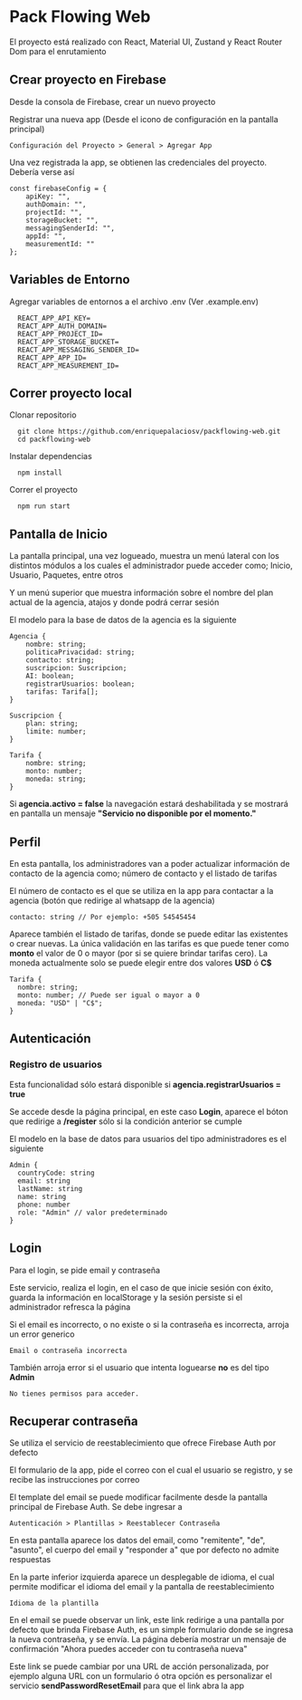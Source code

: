 # Pack Flowing Web

El proyecto está realizado con React, Material UI, Zustand y React Router Dom para el enrutamiento

## Crear proyecto en Firebase

Desde la consola de Firebase, crear un nuevo proyecto

Registrar una nueva app (Desde el icono de configuración en la pantalla principal)

```
Configuración del Proyecto > General > Agregar App
```

Una vez registrada la app, se obtienen las credenciales del proyecto. Debería verse así

```
const firebaseConfig = {
    apiKey: "",
    authDomain: "",
    projectId: "",
    storageBucket: "",
    messagingSenderId: "",
    appId: "",
    measurementId: ""
};
```

## Variables de Entorno

Agregar variables de entornos a el archivo .env (Ver .example.env)

```
  REACT_APP_API_KEY=
  REACT_APP_AUTH_DOMAIN=
  REACT_APP_PROJECT_ID=
  REACT_APP_STORAGE_BUCKET=
  REACT_APP_MESSAGING_SENDER_ID=
  REACT_APP_APP_ID=
  REACT_APP_MEASUREMENT_ID=
```

## Correr proyecto local

Clonar repositorio

```
  git clone https://github.com/enriquepalaciosv/packflowing-web.git
  cd packflowing-web
```

Instalar dependencias
```
  npm install
```

Correr el proyecto
```
  npm run start
```

## Pantalla de Inicio 

La pantalla principal, una vez logueado, muestra un menú lateral con los distintos módulos a los cuales el administrador puede acceder como; Inicio, Usuario, Paquetes, entre otros 

Y un menú superior que muestra información sobre el nombre del plan actual de la agencia, atajos y donde podrá cerrar sesión 

El modelo para la base de datos de la agencia es la siguiente 

```
Agencia {
    nombre: string;
    politicaPrivacidad: string;
    contacto: string;
    suscripcion: Suscripcion;
    AI: boolean;
    registrarUsuarios: boolean;
    tarifas: Tarifa[];
}

Suscripcion {
    plan: string;
    limite: number;
}

Tarifa {
    nombre: string;
    monto: number;
    moneda: string;
}
```

Si **agencia.activo = false** la navegación estará deshabilitada y se mostrará en pantalla un mensaje **"Servicio no disponible por el momento."**




## Perfil 

En esta pantalla, los administradores van a poder actualizar información de contacto de la agencia como; número de contacto y el listado de tarifas

El número de contacto es el que se utiliza en la app para contactar a la agencia (botón que redirige al whatsapp de la agencia)

```
contacto: string // Por ejemplo: +505 54545454  
```

Aparece también el listado de tarifas, donde se puede editar las existentes o crear nuevas. La única validación en las tarifas es que puede tener como **monto** el valor de 0 o mayor (por si se quiere brindar tarifas cero). La moneda actualmente solo se puede elegir entre dos valores **USD** ó **C$**

```
Tarifa {
  nombre: string;
  monto: number; // Puede ser igual o mayor a 0
  moneda: "USD" | "C$";
}
```

## Autenticación 

### Registro de usuarios 

Esta funcionalidad sólo estará disponible si **agencia.registrarUsuarios = true**

Se accede desde la página principal, en este caso **Login**, aparece el bóton que redirige a **/register** sólo si la condición anterior se cumple

El modelo en la base de datos para usuarios del tipo administradores es el siguiente

```
Admin {
  countryCode: string
  email: string
  lastName: string
  name: string
  phone: number
  role: "Admin" // valor predeterminado 
}
```

## Login

Para el login, se pide email y contraseña

Este servicio, realiza el login, en el caso de que inicie sesión con éxito, guarda la información en localStorage y la sesión persiste si el administrador refresca la página

Si el email es incorrecto, o no existe o si la contraseña es incorrecta, arroja un error generico 

```
Email o contraseña incorrecta
```

También arroja error si el usuario que intenta loguearse **no** es del tipo **Admin**

```
No tienes permisos para acceder.
```

## Recuperar contraseña

Se utiliza el servicio de reestablecimiento que ofrece Firebase Auth por defecto

El formulario de la app, pide el correo con el cual el usuario se registro, y se recibe las instrucciones por correo

El template del email se puede modificar facilmente desde la pantalla principal de Firebase Auth. Se debe ingresar a 

```
Autenticación > Plantillas > Reestablecer Contraseña
```

En esta pantalla aparece los datos del email, como "remitente", "de", "asunto", el cuerpo del email y "responder a" que por defecto no admite respuestas

En la parte inferior izquierda aparece un desplegable de idioma, el cual permite modificar el idioma del email y la pantalla de reestablecimiento 

```
Idioma de la plantilla
```

En el email se puede observar un link, este link redirige a una pantalla por defecto que brinda Firebase Auth, es un simple formulario donde se ingresa la nueva contraseña, y se envía. La página debería mostrar un mensaje de confirmación "Ahora puedes acceder con tu contraseña nueva"

Este link se puede cambiar por una URL de acción personalizada, por ejemplo alguna URL con un formulario ó otra opción es personalizar el servicio **sendPasswordResetEmail** para que el link abra la app 
